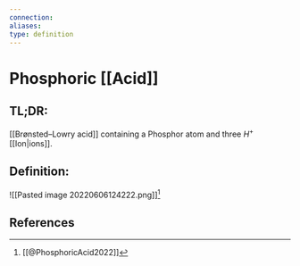 ```yaml
---
connection:
aliases: 
type: definition
---
```


# Phosphoric [[Acid]]

## TL;DR:
[[Brønsted–Lowry acid]] containing a Phosphor atom and three $H^+$ [[Ion|ions]].

## Definition:
![[Pasted image 20220606124222.png]][^1]

## References

[^1]: [[@PhosphoricAcid2022]]